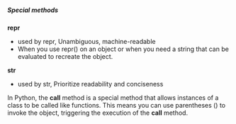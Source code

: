 ##### Special methods

__repr__
- used by repr, Unambiguous, machine-readable
- When you use repr() on an object or when you need a string that can be evaluated to recreate the object.

__str__
- used by str, Prioritize readability and conciseness


In Python, the __call__ method is a special method that allows instances of a class to be called like functions. This means you can use parentheses () to invoke the object, triggering the execution of the __call__ method.

